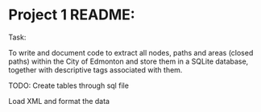 # Project 1 README:

Task:

To write and document code to extract all nodes, paths and areas (closed paths) within the City of Edmonton and store them in a SQLite database, together with descriptive tags associated with them.


TODO: 
Create tables through sql file
 
Load XML and format the data
